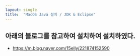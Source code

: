 ```yaml
---
layout: single
title:  "MacOS Java 설치 / JDK & Eclipse"
---
```


## 아래의 블로그를 참고하여 설치하여 설치하였다.
- <https://m.blog.naver.com/15elly/221874152590>
